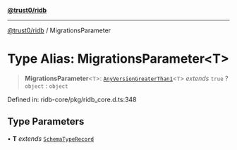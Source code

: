 [**@trust0/ridb**](../README.md)

***

[@trust0/ridb](../README.md) / MigrationsParameter

# Type Alias: MigrationsParameter\<T\>

> **MigrationsParameter**\<`T`\>: [`AnyVersionGreaterThan1`](AnyVersionGreaterThan1.md)\<`T`\> *extends* `true` ? `object` : `object`

Defined in: ridb-core/pkg/ridb\_core.d.ts:348

## Type Parameters

• **T** *extends* [`SchemaTypeRecord`](SchemaTypeRecord.md)
